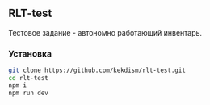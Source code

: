 ## RLT-test

Тестовое задание - автономно работающий инвентарь.

### Установка

```bash
git clone https://github.com/kekdism/rlt-test.git
cd rlt-test
npm i
npm run dev
```

